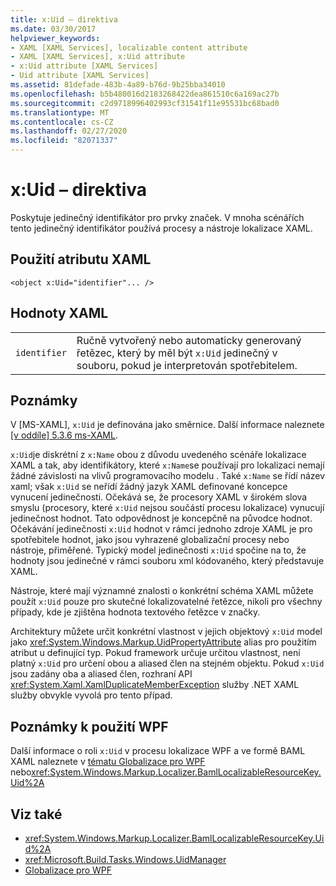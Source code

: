 ```yaml
---
title: x:Uid – direktiva
ms.date: 03/30/2017
helpviewer_keywords:
- XAML [XAML Services], localizable content attribute
- XAML [XAML Services], x:Uid attribute
- x:Uid attribute [XAML Services]
- Uid attribute [XAML Services]
ms.assetid: 81defade-483b-4a89-b76d-9b25bba34010
ms.openlocfilehash: b5b480016d2183268422dea861510c6a169ac27b
ms.sourcegitcommit: c2d9718996402993cf31541f11e95531bc68bad0
ms.translationtype: MT
ms.contentlocale: cs-CZ
ms.lasthandoff: 02/27/2020
ms.locfileid: "82071337"
---
```

# <a name="xuid-directive"></a>x:Uid – direktiva

Poskytuje jedinečný identifikátor pro prvky značek. V mnoha scénářích tento jedinečný identifikátor používá procesy a nástroje lokalizace XAML.

## <a name="xaml-attribute-usage"></a>Použití atributu XAML

```xaml
<object x:Uid="identifier"... />
```

## <a name="xaml-values"></a>Hodnoty XAML

|||
|-|-|
|`identifier`|Ručně vytvořený nebo automaticky generovaný řetězec, který by měl být `x:Uid` jedinečný v souboru, pokud je interpretován spotřebitelem.|

## <a name="remarks"></a>Poznámky

V [MS-XAML], `x:Uid` je definována jako směrnice. Další informace naleznete [ \[v oddíle\] 5.3.6 ms-XAML](https://docs.microsoft.com/previous-versions/msp-n-p/ff650760(v=pandp.10)).

`x:Uid`je diskrétní z `x:Name` obou z důvodu uvedeného scénáře lokalizace XAML a tak, aby identifikátory, které `x:Name`se používají pro lokalizaci nemají žádné závislosti na vlivů programovacího modelu . Také `x:Name` se řídí název xaml; však `x:Uid` se neřídí žádný jazyk XAML definované koncepce vynucení jedinečnosti. Očekává se, že procesory XAML v širokém slova smyslu (procesory, které `x:Uid` nejsou součástí procesu lokalizace) vynucují jedinečnost hodnot. Tato odpovědnost je koncepčně na původce hodnot. Očekávání jedinečnosti `x:Uid` hodnot v rámci jednoho zdroje XAML je pro spotřebitele hodnot, jako jsou vyhrazené globalizační procesy nebo nástroje, přiměřené. Typický model jedinečnosti `x:Uid` spočine na to, že hodnoty jsou jedinečné v rámci souboru xml kódovaného, který představuje XAML.

Nástroje, které mají významné znalosti o konkrétní schéma XAML můžete použít `x:Uid` pouze pro skutečné lokalizovatelné řetězce, nikoli pro všechny případy, kde je zjištěna hodnota textového řetězce v značky.

Architektury můžete určit konkrétní vlastnost v jejich objektový `x:Uid` model jako <xref:System.Windows.Markup.UidPropertyAttribute> alias pro použitím atribut u definující typ. Pokud framework určuje určitou vlastnost, není platný `x:Uid` pro určení obou a aliased člen na stejném objektu. Pokud `x:Uid` jsou zadány oba a aliased člen, rozhraní API <xref:System.Xaml.XamlDuplicateMemberException> služby .NET XAML služby obvykle vyvolá pro tento případ.

## <a name="wpf-usage-notes"></a>Poznámky k použití WPF

Další informace o roli `x:Uid` v procesu lokalizace WPF a ve formě BAML XAML naleznete v [tématu Globalizace pro WPF](../../framework/wpf/advanced/globalization-for-wpf.md) nebo<xref:System.Windows.Markup.Localizer.BamlLocalizableResourceKey.Uid%2A>

## <a name="see-also"></a>Viz také

- <xref:System.Windows.Markup.Localizer.BamlLocalizableResourceKey.Uid%2A>
- <xref:Microsoft.Build.Tasks.Windows.UidManager>
- [Globalizace pro WPF](../../framework/wpf/advanced/globalization-for-wpf.md)
